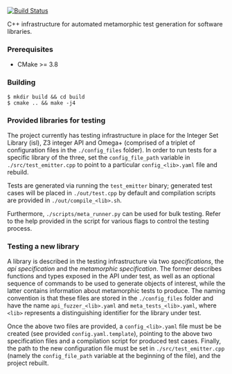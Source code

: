 [![Build Status](https://travis-ci.org/PollyLabs/library-metamorphic-testing.svg?branch=master)](https://travis-ci.org/PollyLabs/library-metamorphic-testing)

C++ infrastructure for automated metamorphic test generation for software
libraries.

### Prerequisites

* CMake >= 3.8

### Building

```
$ mkdir build && cd build
$ cmake .. && make -j4
```

### Provided libraries for testing

The project currently has testing infrastructure in place for the Integer Set
Library (isl), Z3 integer API and Omega+ (comprised of a triplet of
configuration files in the `./config_files` folder). In order to run tests for a
specific library of the three, set the `config_file_path` variable in
`./src/test_emitter.cpp` to point to a particular `config_<lib>.yaml` file and
rebuild.

Tests are generated via running the `test_emitter` binary; generated test cases
will be placed in `./out/test.cpp` by default and compilation scripts are
provided in `./out/compile_<lib>.sh`.

Furthermore, `./scripts/meta_runner.py` can be used for bulk testing. Refer to
the help provided in the script for various flags to control the testing
process.

### Testing a new library

A library is described in the testing infrastructure via two *specifications*,
the *api specification* and the *metamorphic specification*. The former
describes functions and types exposed in the API under test, as well as an
optional sequence of commands to be used to generate objects of interest, while
the latter contains information about metamorphic tests to produce. The naming
convention is that these files are stored in the `./config_files` folder and
have the name `api_fuzzer_<lib>.yaml` and `meta_tests_<lib>.yaml`, where `<lib>`
represents a distinguishing identifier for the library under test.

Once the above two files are provided, a `config_<lib>.yaml` file must be be
created (see provided `config.yaml.template`), pointing to the above two
specification files and a compilation script for produced test cases. Finally,
the path to the new configuration file must be set in `./src/test_emitter.cpp`
(namely the `config_file_path` variable at the beginning of the file), and the
project rebuilt.
